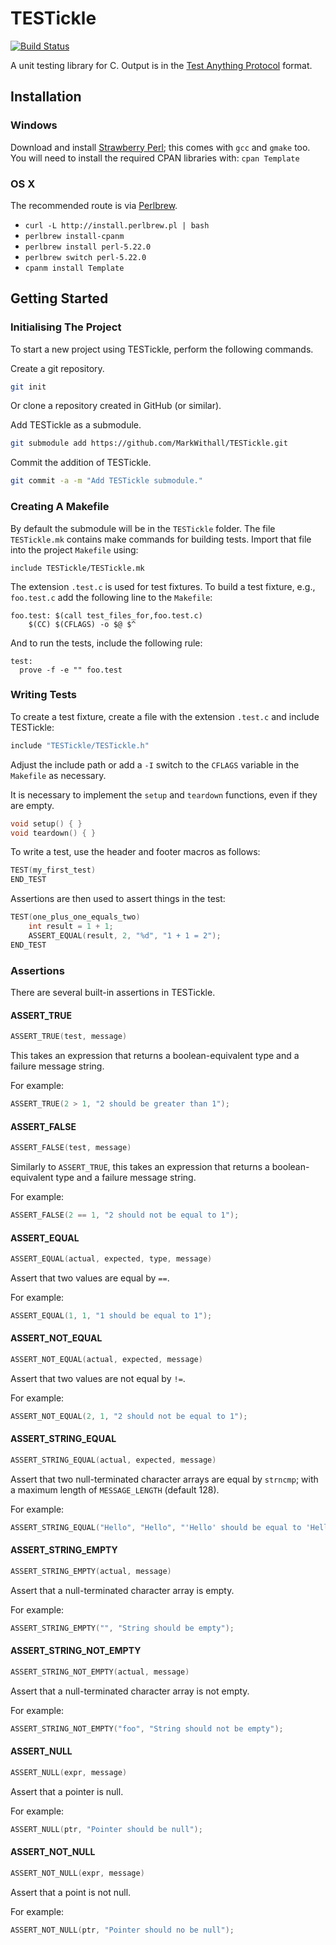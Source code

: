 TESTickle
=========

[![Build Status](https://travis-ci.org/MarkWithall/TESTickle.svg?branch=master)](https://travis-ci.org/MarkWithall/TESTickle)

A unit testing library for C.  Output is in the [Test Anything Protocol](https://testanything.org/) format.

Installation
------------

### Windows

Download and install [Strawberry Perl](http://strawberryperl.com); this comes with `gcc` and `gmake` too. You will need to install the required CPAN libraries with: `cpan Template`

### OS X

The recommended route is via [Perlbrew](http://perlbrew.pl).

-   `curl -L http://install.perlbrew.pl | bash`
-   `perlbrew install-cpanm`
-   `perlbrew install perl-5.22.0`
-   `perlbrew switch perl-5.22.0`
-   `cpanm install Template`

Getting Started
---------------

### Initialising The Project

To start a new project using TESTickle, perform the following commands.

Create a git repository.

```bash
git init
```

Or clone a repository created in GitHub (or similar).

Add TESTickle as a submodule.

```bash
git submodule add https://github.com/MarkWithall/TESTickle.git
```

Commit the addition of TESTickle.

```bash
git commit -a -m "Add TESTickle submodule."
```

### Creating A Makefile

By default the submodule will be in the `TESTickle` folder.  The file `TESTickle.mk` contains make commands for building tests.  Import that file into the project `Makefile` using:

```make
include TESTickle/TESTickle.mk
```

The extension `.test.c` is used for test fixtures.  To build a test fixture, e.g., `foo.test.c` add the following line to the `Makefile`:

```make
foo.test: $(call test_files_for,foo.test.c)
	$(CC) $(CFLAGS) -o $@ $^
```

And to run the tests, include the following rule:

```make
test:
  prove -f -e "" foo.test
```

### Writing Tests

To create a test fixture, create a file with the extension `.test.c` and include TESTickle:

```c
include "TESTickle/TESTickle.h"
```

Adjust the include path or add a `-I` switch to the `CFLAGS` variable in the `Makefile` as necessary.

It is necessary to implement the `setup` and `teardown` functions, even if they are empty.

```c
void setup() { }
void teardown() { }
```

To write a test, use the header and footer macros as follows:

```c
TEST(my_first_test)
END_TEST
```

Assertions are then used to assert things in the test:

```c
TEST(one_plus_one_equals_two)
    int result = 1 + 1;
    ASSERT_EQUAL(result, 2, "%d", "1 + 1 = 2");
END_TEST
```

### Assertions

There are several built-in assertions in TESTickle.

#### ASSERT_TRUE

```c
ASSERT_TRUE(test, message)
```

This takes an expression that returns a boolean-equivalent type and a failure message string.

For example:

```c
ASSERT_TRUE(2 > 1, "2 should be greater than 1");
```

#### ASSERT_FALSE

```c
ASSERT_FALSE(test, message)
```

Similarly to `ASSERT_TRUE`, this takes an expression that returns a boolean-equivalent type and a failure message string.

For example:

```c
ASSERT_FALSE(2 == 1, "2 should not be equal to 1");
```

#### ASSERT_EQUAL

```c
ASSERT_EQUAL(actual, expected, type, message)
```

Assert that two values are equal by `==`.

For example:

```c
ASSERT_EQUAL(1, 1, "1 should be equal to 1");
```

#### ASSERT_NOT_EQUAL

```c
ASSERT_NOT_EQUAL(actual, expected, message)
```

Assert that two values are not equal by `!=`.

For example:

```c
ASSERT_NOT_EQUAL(2, 1, "2 should not be equal to 1");
```

#### ASSERT_STRING_EQUAL

```c
ASSERT_STRING_EQUAL(actual, expected, message)
```

Assert that two null-terminated character arrays are equal by `strncmp`; with a maximum length of `MESSAGE_LENGTH` (default 128).

For example:

```c
ASSERT_STRING_EQUAL("Hello", "Hello", "'Hello' should be equal to 'Hello'");
```

#### ASSERT_STRING_EMPTY

```c
ASSERT_STRING_EMPTY(actual, message)
```

Assert that a null-terminated character array is empty.

For example:

```c
ASSERT_STRING_EMPTY("", "String should be empty");
```

#### ASSERT_STRING_NOT_EMPTY

```c
ASSERT_STRING_NOT_EMPTY(actual, message)
```

Assert that a null-terminated character array is not empty.

For example:

```c
ASSERT_STRING_NOT_EMPTY("foo", "String should not be empty");
```

#### ASSERT_NULL

```c
ASSERT_NULL(expr, message)
```

Assert that a pointer is null.

For example:

```c
ASSERT_NULL(ptr, "Pointer should be null");
```

#### ASSERT_NOT_NULL

```c
ASSERT_NOT_NULL(expr, message)
```

Assert that a point is not null.

For example:

```c
ASSERT_NOT_NULL(ptr, "Pointer should no be null");
```
